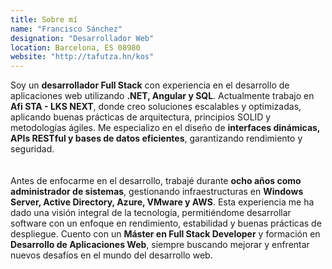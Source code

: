 ```yaml
---
title: Sobre mí
name: "Francisco Sánchez"
designation: "Desarrollador Web"
location: Barcelona, ES 08980
website: "http://tafutza.hn/kos"
---
```


Soy un **desarrollador Full Stack** con experiencia en el desarrollo de aplicaciones web utilizando **.NET, Angular y SQL**. Actualmente trabajo en **Afi STA - LKS NEXT**, donde creo soluciones escalables y optimizadas, aplicando buenas prácticas de arquitectura, principios SOLID y metodologías ágiles. Me especializo en el diseño de **interfaces dinámicas, APIs RESTful y bases de datos eficientes**, garantizando rendimiento y seguridad.  
<br>  
Antes de enfocarme en el desarrollo, trabajé durante **ocho años como administrador de sistemas**, gestionando infraestructuras en **Windows Server, Active Directory, Azure, VMware y AWS**. Esta experiencia me ha dado una visión integral de la tecnología, permitiéndome desarrollar software con un enfoque en rendimiento, estabilidad y buenas prácticas de despliegue. Cuento con un **Máster en Full Stack Developer** y formación en **Desarrollo de Aplicaciones Web**, siempre buscando mejorar y enfrentar nuevos desafíos en el mundo del desarrollo web.
